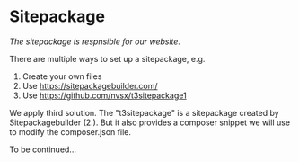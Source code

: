 # Sitepackage

*The sitepackage is respnsible for our website.*

There are multiple ways to set up a sitepackage, e.g. 

1. Create your own files
2. Use https://sitepackagebuilder.com/
3. Use https://github.com/nvsx/t3sitepackage1

We apply third solution. The "t3sitepackage" is a sitepackage created by Sitepackagebuilder (2.). But it also provides a composer snippet we will use to modify the composer.json file. 

To be continued...
